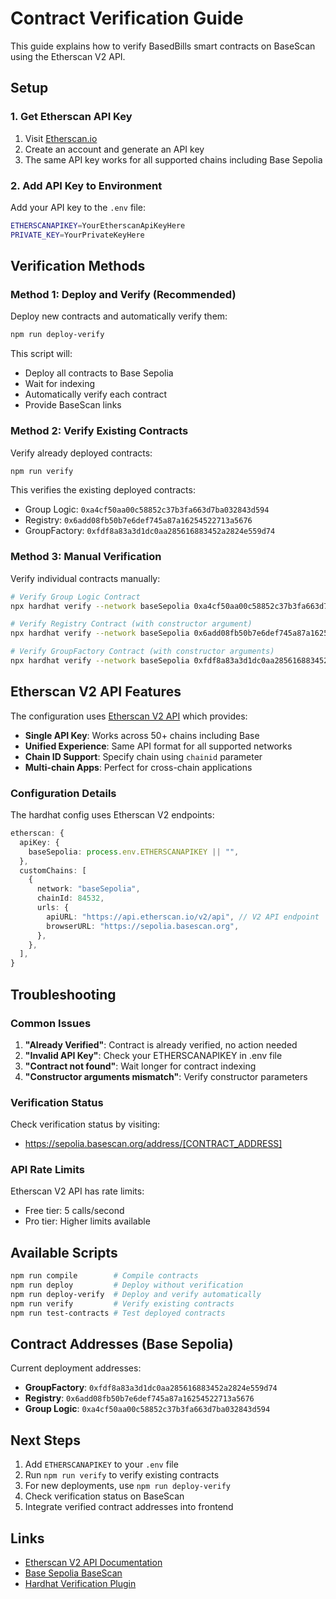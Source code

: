 # Contract Verification Guide

This guide explains how to verify BasedBills smart contracts on BaseScan using the Etherscan V2 API.

## Setup

### 1. Get Etherscan API Key

1. Visit [Etherscan.io](https://etherscan.io/apis)
2. Create an account and generate an API key
3. The same API key works for all supported chains including Base Sepolia

### 2. Add API Key to Environment

Add your API key to the `.env` file:

```bash
ETHERSCANAPIKEY=YourEtherscanApiKeyHere
PRIVATE_KEY=YourPrivateKeyHere
```

## Verification Methods

### Method 1: Deploy and Verify (Recommended)

Deploy new contracts and automatically verify them:

```bash
npm run deploy-verify
```

This script will:
- Deploy all contracts to Base Sepolia
- Wait for indexing
- Automatically verify each contract
- Provide BaseScan links

### Method 2: Verify Existing Contracts

Verify already deployed contracts:

```bash
npm run verify
```

This verifies the existing deployed contracts:
- Group Logic: `0xa4cf50aa00c58852c37b3fa663d7ba032843d594`
- Registry: `0x6add08fb50b7e6def745a87a16254522713a5676`
- GroupFactory: `0xfdf8a83a3d1dc0aa285616883452a2824e559d74`

### Method 3: Manual Verification

Verify individual contracts manually:

```bash
# Verify Group Logic Contract
npx hardhat verify --network baseSepolia 0xa4cf50aa00c58852c37b3fa663d7ba032843d594

# Verify Registry Contract (with constructor argument)
npx hardhat verify --network baseSepolia 0x6add08fb50b7e6def745a87a16254522713a5676 "0x21750fc30922badd61c2f1e48b94683071dfbcaa"

# Verify GroupFactory Contract (with constructor arguments)
npx hardhat verify --network baseSepolia 0xfdf8a83a3d1dc0aa285616883452a2824e559d74 "0xa4cf50aa00c58852c37b3fa663d7ba032843d594" "0x6add08fb50b7e6def745a87a16254522713a5676"
```

## Etherscan V2 API Features

The configuration uses [Etherscan V2 API](https://docs.etherscan.io/) which provides:

- **Single API Key**: Works across 50+ chains including Base
- **Unified Experience**: Same API format for all supported networks
- **Chain ID Support**: Specify chain using `chainid` parameter
- **Multi-chain Apps**: Perfect for cross-chain applications

### Configuration Details

The hardhat config uses Etherscan V2 endpoints:

```typescript
etherscan: {
  apiKey: {
    baseSepolia: process.env.ETHERSCANAPIKEY || "",
  },
  customChains: [
    {
      network: "baseSepolia",
      chainId: 84532,
      urls: {
        apiURL: "https://api.etherscan.io/v2/api", // V2 API endpoint
        browserURL: "https://sepolia.basescan.org",
      },
    },
  ],
}
```

## Troubleshooting

### Common Issues

1. **"Already Verified"**: Contract is already verified, no action needed
2. **"Invalid API Key"**: Check your ETHERSCANAPIKEY in .env file
3. **"Contract not found"**: Wait longer for contract indexing
4. **"Constructor arguments mismatch"**: Verify constructor parameters

### Verification Status

Check verification status by visiting:
- https://sepolia.basescan.org/address/[CONTRACT_ADDRESS]

### API Rate Limits

Etherscan V2 API has rate limits:
- Free tier: 5 calls/second
- Pro tier: Higher limits available

## Available Scripts

```bash
npm run compile        # Compile contracts
npm run deploy         # Deploy without verification
npm run deploy-verify  # Deploy and verify automatically
npm run verify         # Verify existing contracts
npm run test-contracts # Test deployed contracts
```

## Contract Addresses (Base Sepolia)

Current deployment addresses:

- **GroupFactory**: `0xfdf8a83a3d1dc0aa285616883452a2824e559d74`
- **Registry**: `0x6add08fb50b7e6def745a87a16254522713a5676`
- **Group Logic**: `0xa4cf50aa00c58852c37b3fa663d7ba032843d594`

## Next Steps

1. Add `ETHERSCANAPIKEY` to your `.env` file
2. Run `npm run verify` to verify existing contracts
3. For new deployments, use `npm run deploy-verify`
4. Check verification status on BaseScan
5. Integrate verified contract addresses into frontend

## Links

- [Etherscan V2 API Documentation](https://docs.etherscan.io/)
- [Base Sepolia BaseScan](https://sepolia.basescan.org/)
- [Hardhat Verification Plugin](https://hardhat.org/hardhat-runner/plugins/nomicfoundation-hardhat-verify)
